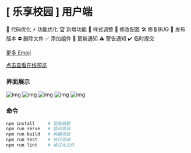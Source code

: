 # [ 乐享校园 ] 用户端


🚀 代码优化 ⚡️ 功能优化 🏆 新增功能 🎨 样式调整 🔧 修改配置 🛠️ 修复BUG
🎉 发布版本 ⛔️ 删除文件 ✅ 添加组件 🔔 更新通知 ⚠️ 警告通知 ✔️ 临时提交

[更多 Emoji](https://twemoji.maxcdn.com/2/test/preview.html)

[点击查看在线预览](https://holdme.top)

### 界面展示
![img](https://gitee.com/chinesee/images/raw/master/img/img_030.png)
![img](https://gitee.com/chinesee/images/raw/master/img/img_031.png)
![img](https://gitee.com/chinesee/images/raw/master/img/img_032.png)
![img](https://gitee.com/chinesee/images/raw/master/img/img_033.png)
![img](https://gitee.com/chinesee/images/raw/master/img/img_034.png)


### 命令
```bash
npm install     # 安装依赖
npm run serve   # 启动项目
npm run build   # 构建项目
npm run test    # 执行测试
npm run lint    # 格式化文件
```
